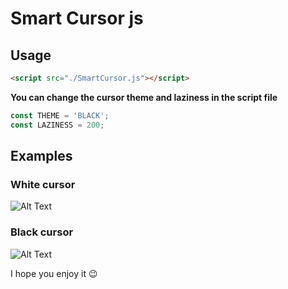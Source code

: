 # Smart Cursor js
## Usage
```html
<script src="./SmartCursor.js"></script>
```
**You can change the cursor theme and laziness in the script file**
```js
const THEME = 'BLACK';
const LAZINESS = 200;
```
## Examples
### White cursor

![Alt Text](https://media.giphy.com/media/4pvRgyJmMfcNMTkR1N/giphy.gif)

### Black cursor

![Alt Text](https://media.giphy.com/media/i2ttLXs3dDl4TBRTla/giphy.gif)

I hope you enjoy it 😉